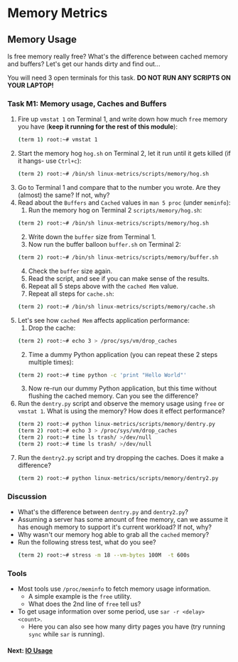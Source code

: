 # Memory Metrics

## Memory Usage

Is free memory really free? What's the difference between cached memory and buffers? Let's get our hands dirty and find out...

You will need 3 open terminals for this task. **DO NOT RUN ANY SCRIPTS ON YOUR LAPTOP!**

### Task M1: Memory usage, Caches and Buffers

1. Fire up `vmstat 1` on Terminal 1, and write down how much `free` memory you have (**keep it running for the rest of this module**):
    ```bash
    (term 1) root:~# vmstat 1
    ```
2. Start the memory hog `hog.sh` on Terminal 2, let it run until it gets killed (if it hangs- use `Ctrl+c`):
    ```bash
    (term 2) root:~# /bin/sh linux-metrics/scripts/memory/hog.sh
    ```
3. Go to Terminal 1 and compare that to the number you wrote. Are they (almost) the same? If not, why?
4. Read about the `Buffers` and `Cached`  values in `man 5 proc` (under `meminfo`):
	1. Run the memory hog on Terminal 2 `scripts/memory/hog.sh`:
    ```bash
    (term 2) root:~# /bin/sh linux-metrics/scripts/memory/hog.sh
    ```
	2. Write down the `buffer` size from Terminal 1.
	3. Now run the buffer balloon `buffer.sh` on Terminal 2:
    ```bash
    (term 2) root:~# /bin/sh linux-metrics/scripts/memory/buffer.sh
    ```
	4. Check the `buffer` size again.
	5. Read the script, and see if you can make sense of the results.
	6. Repeat all 5 steps above with the `cached Mem` value.
    7. Repeat all steps for `cache.sh`:
    ```bash
    (term 2) root:~# /bin/sh linux-metrics/scripts/memory/cache.sh
    ```
5. Let's see how `cached Mem` affects application performance:
	1. Drop the cache:
    ```bash
    (term 2) root:~# echo 3 > /proc/sys/vm/drop_caches
    ``` 
	2. Time a dummy Python application (you can repeat these 2 steps multiple times):
    ```bash
    (term 2) root:~# time python -c 'print "Hello World"'
    ```
	3. Now re-run our dummy Python application, but this time without flushing the cached memory. Can you see the difference?
6. Run the `dentry.py` script and observe the memory usage using `free` or `vmstat 1`. What is using the memory? How does it effect performance?
    ```bash
    (term 2) root:~# python linux-metrics/scripts/memory/dentry.py
    (term 2) root:~# echo 3 > /proc/sys/vm/drop_caches
    (term 2) root:~# time ls trash/ >/dev/null
    (term 2) root:~# time ls trash/ >/dev/null
    ```
7. Run the `dentry2.py` script and try dropping the caches. Does it make a difference?
    ```bash
    (term 2) root:~# python linux-metrics/scripts/memory/dentry2.py
    ```

### Discussion

- What's the difference between `dentry.py` and `dentry2.py`?
- Assuming a server has some amount of free memory, can we assume it has enough memory to support it's current workload? If not, why?
- Why wasn't our memory hog able to grab all the `cached` memory?
- Run the following stress test, what do you see?
  ```bash
  (term 2) root:~# stress -m 18 --vm-bytes 100M  -t 600s
  ```


### Tools

 - Most tools use `/proc/meminfo` to fetch memory usage information.
	 - A simple example is the `free` utility.
     - What does the 2nd line of `free` tell us?
 - To get usage information over some period, use `sar -r <delay> <count>`.
	 - Here you can also see how many dirty pages you have (try running `sync` while `sar` is running).

#### Next: [IO Usage](io-usage.md)
